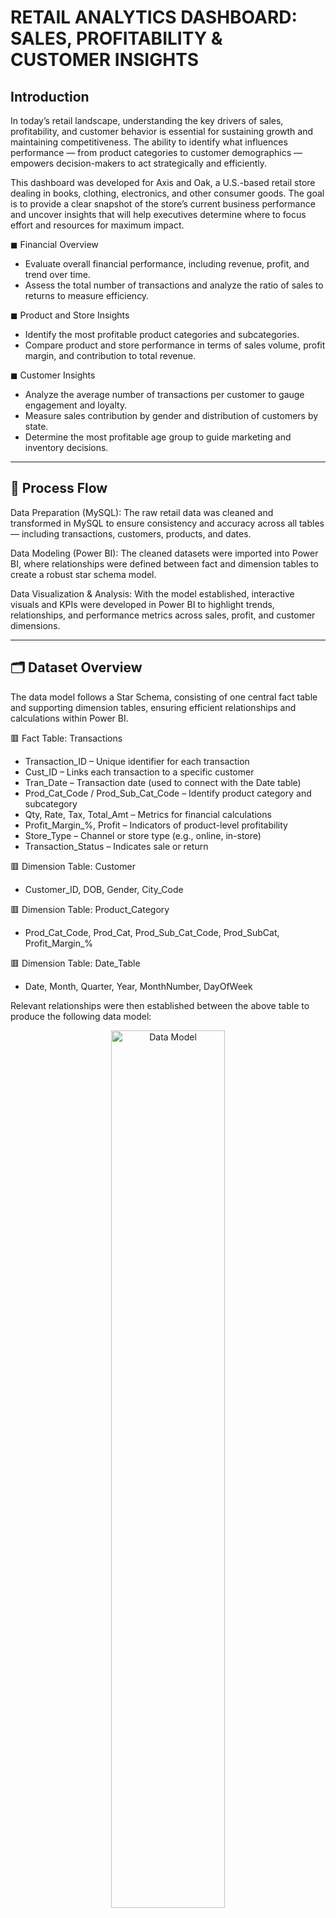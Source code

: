 # RETAIL ANALYTICS DASHBOARD: SALES, PROFITABILITY & CUSTOMER INSIGHTS

## Introduction
In today’s retail landscape, understanding the key drivers of sales, profitability, and customer behavior is essential for sustaining growth and maintaining competitiveness. The ability to identify what influences performance — from product categories to customer demographics — empowers decision-makers to act strategically and efficiently.

This dashboard was developed for Axis and Oak, a U.S.-based retail store dealing in books, clothing, electronics, and other consumer goods. The goal is to provide a clear snapshot of the store’s current business performance and uncover insights that will help executives determine where to focus effort and resources for maximum impact.

◼ Financial Overview
 - Evaluate overall financial performance, including revenue, profit, and trend over time.
 - Assess the total number of transactions and analyze the ratio of sales to returns to measure efficiency.

◼ Product and Store Insights
 - Identify the most profitable product categories and subcategories.
 - Compare product and store performance in terms of sales volume, profit margin, and contribution to total revenue.

◼ Customer Insights
 - Analyze the average number of transactions per customer to gauge engagement and loyalty.
 - Measure sales contribution by gender and distribution of customers by state.
 - Determine the most profitable age group to guide marketing and inventory decisions.

---
## 🔄 Process Flow

Data Preparation (MySQL):
The raw retail data was cleaned and transformed in MySQL to ensure consistency and accuracy across all tables — including transactions, customers, products, and dates.

Data Modeling (Power BI):
The cleaned datasets were imported into Power BI, where relationships were defined between fact and dimension tables to create a robust star schema model.

Data Visualization & Analysis:
With the model established, interactive visuals and KPIs were developed in Power BI to highlight trends, relationships, and performance metrics across sales, profit, and customer dimensions.

---

## 🗂️ Dataset Overview

The data model follows a Star Schema, consisting of one central fact table and supporting dimension tables, ensuring efficient relationships and calculations within Power BI.

🟥 Fact Table: Transactions
 - Transaction_ID – Unique identifier for each transaction
 - Cust_ID – Links each transaction to a specific customer
 - Tran_Date – Transaction date (used to connect with the Date table)
 - Prod_Cat_Code / Prod_Sub_Cat_Code – Identify product category and subcategory
 - Qty, Rate, Tax, Total_Amt – Metrics for financial calculations
 - Profit_Margin_%, Profit – Indicators of product-level profitability
 - Store_Type – Channel or store type (e.g., online, in-store)
 - Transaction_Status – Indicates sale or return

🟥 Dimension Table: Customer
 - Customer_ID, DOB, Gender, City_Code

🟥 Dimension Table: Product_Category
 - Prod_Cat_Code, Prod_Cat, Prod_Sub_Cat_Code, Prod_SubCat, Profit_Margin_%

🟥 Dimension Table: Date_Table
 - Date, Month, Quarter, Year, MonthNumber, DayOfWeek

Relevant relationships were then established between the above table to produce the following data model:
 <p align="center">
 <img alt="Data Model" src="https://github.com/andyababio/RETAIL-ANALYTICS/blob/main/Images/Retail%20Data%20Model.png" width="60%" />
 </p>
 
 ---
 
## 📊 Dashboard Overview  

<!-- Summary Page -->
<h3 align="center">Summary Page</h3>
<p align="center">
   <img src="https://github.com/andyababio/RETAIL-ANALYTICS/blob/main/Images/Dashboard.png" 
        alt="Dashboard" width="60%" />
</p>

<!-- Products & Customers Pages Side by Side -->
<h4 align="center">Products & Customer Page</h4>
<p align="center">
      <img src="https://github.com/andyababio/RETAIL-ANALYTICS/blob/main/Images/Products.png" 
           alt="Products" width="45%" />
      <img src="https://github.com/andyababio/RETAIL-ANALYTICS/blob/main/Images/Customer.png" 
           alt="Customer" width="45%" />
</p>


---
## Key Insights
### Summary Page:
<p> Overall Business Performance (Sales, Revenue, and Trends) </p>

- Axis and Oak demonstrates strong overall business performance, generating a cumulative **$54 million** in revenue and **$14 million** in profit since its inception in 2011.
 - The business achieves its peak performance in January, contributing the highest shares of **revenue (9%)**, **profit (9.01%)**, and **transactions (8.8%)**, indicating strong customer activity at the start of the year.
 - However, product returns have a notable financial impact, reducing total revenue by approximately 10%. Return volumes are highest in January and July, highlighting potential issues related to post-holiday or mid-year product cycles that may warrant closer review.

<p align="center">
   <img src="https://github.com/andyababio/RETAIL-ANALYTICS/blob/main/Images/Dashboard.png" 
        alt="Dashboard" width="60%" />
</p>

<p> ◻ Year-on-Year Profit Growth </p>
Profits were consistent between 2011–2013, averaging $4.6–4.8 million annually, but dropped sharply to $683K in 2014 — an ~85% decline. This suggests possible operational, pricing, or product-mix changes that severely impacted overall performance.

Recommended Action:
 - Conduct a root cause review of 2014’s decline (e.g., increased returns, reduced prices, or loss of key product lines).
 - Establish annual performance benchmarks and early-warning indicators to prevent similar profit erosion.


<p> ◻ Revenue and Profit by Product Category </p> 
The Books and Electronics categories are the top revenue generators, together accounting for over 40% of total sales, while Footwear delivers the highest profit margin (≈30%), signaling efficient pricing and cost control.

Recommended Action:
 - Sustain strong performers (Books, Electronics) through targeted upselling or bundle offers.
 - Expand Footwear marketing or new product lines given its high margin potential.
 - Reassess Bags and Clothing strategies—lower revenue might be improved through promotions or assortment refreshes.


<p> ◻ Transactions by Product Category </p>
Customer activity is concentrated in Books (6,039 transactions) and Electronics (4,878). Bags have the lowest transaction volume (1,985), reinforcing earlier profit insights about limited demand.

Recommended Action:
 - Continue optimizing top-selling categories through targeted advertising and inventory prioritization.
 - Revitalize underperforming categories (e.g., Bags and Clothing) with refreshed product designs, limited-time offers, or influencer partnerships.
 - Conduct product demand analysis to align inventory levels with high-interest categories and reduce overstock risk.

<p> ◻ Transactions by Gender </p>
 Female customers account for 57% of total transactions (13,148 vs. 9,787), indicating stronger engagement and purchasing behavior among women.

Recommended Action:
 - Tailor marketing campaigns and loyalty programs toward female shoppers to sustain engagement.
 - Identify opportunities to increase male customer participation through personalized product recommendations or male-focused categories.
 - Leverage demographic insights to refine promotional messaging for balanced customer outreach.

<p align="center">
   <img src="https://github.com/andyababio/RETAIL-ANALYTICS/blob/main/Images/Dashboard.png" 
        alt="Dashboard" width="60%" />
</p>

<p> ◻ Profit Trends (Month-on-Month) </p> 
Monthly profit levels remain relatively stable, averaging around $1.2 million. January ($1.33M) and October ($1.32M) are top-performing months, mirroring transaction peaks, while June ($1.12M) records the lowest profit.

Recommended Action:
 - Align inventory and marketing strategies with peak months to sustain profitability.
 - Strengthen promotional and sales strategies in months with declining profits to boost revenue consistency and mitigate seasonal dips.

<p>◻ Returns by Month</p>
Monthly return rates remain relatively stable throughout the year, fluctuating between **8.3% and 9.5%**. The highest return rates occur in **February (9.5%)** and **January (9.4%)**, suggesting potential post-holiday return activity or seasonal purchase adjustments.

Recommended Action:
 - Investigate product or category trends driving returns during Q1.
 - Implement clearer product information or flexible exchange policies during peak return months.
 - Leverage insights to reduce returns ahead of future seasonal peaks.











### Product Page
<p align="center">
   <img src="https://github.com/andyababio/RETAIL-ANALYTICS/blob/main/Images/Dashboard.png" 
        alt="Dashboard" width="60%" />
</p>
<p> ◻ Key Product Performance Indicators </p>
Books remain the top-selling product category, driven primarily by the Women’s subcategory, while the e-Shop leads as the highest-performing sales channel, reflecting the growing strength of digital retail engagement.

Recommended Action:
 - Introduce cross-category promotions for top-performing segments (Books + Women’s Subcategory).
 - Leverage online behavioral data to refine product recommendations and optimize conversion.


<p align="center">
   <img src="https://github.com/andyababio/RETAIL-ANALYTICS/blob/main/Images/Dashboard.png" 
        alt="Dashboard" width="60%" />
</p>


<p> ◻ Profit by Store Type </p>
The e-Shop delivers the highest profit ($6.0M), outperforming physical stores by a significant margin. However, all store types contribute meaningfully, with consistent profitability across Flagship, MBR, and TeleShop outlets.

Recommended Action:
 - Strengthen digital-first strategies, such as personalized online offers and streamlined checkout experiences.
 - Benchmark operational efficiency from e-Shop processes to enhance Flagship and MBR performance.
 - Explore hybrid retail initiatives combining online and offline experiences to maximize reach.

<p> ◻ Product Performance Matrix </p>
Across categories, Footwear demonstrates the highest average profit margin (≈29.7%), while Books lead in both volume and total profit ($3.8M). Lower performers like Bags and Home & Kitchen show opportunities for pricing or assortment optimization.

Recommended Action:
 - Reinforce strong categories (Books, Electronics, Footwear) through bundled promotions and restock prioritization.
 - Review pricing and cost structures for lower-margin items like Home & Kitchen.
 - Streamline the Bags product line or introduce new collections aligned with current customer preferences.

<p> ◻ Returns by Age Group </p>
Customers aged **45–54 (9.8%)** and **25–34 (9.1%)** record the highest return rates, indicating potential dissatisfaction among both mature and younger adult demographics.

Recommended Action:
 - Investigate category-specific reasons for returns within these age brackets.
 - Refine product descriptions, sizing information, and quality assurance for high-return segments.
 - Introduce satisfaction surveys or targeted follow-ups to identify underlying causes of product dissatisfaction.

<p> ◻ Returns by Store Type </p>
The e-Shop records the highest return rate (11.6%), nearly double that of TeleShop (6.5%), suggesting online purchasing friction or product expectation gaps.

Recommended Action:
 - Audit e-Shop product listings for clarity (e.g., images, specifications, delivery timelines).
 - Enhance pre-purchase communication and introduce “try-before-you-buy” or easy returns policies.
 - Analyze return reasons by category to identify root causes specific to online transactions.

<p align="center">
   <img src="https://github.com/andyababio/RETAIL-ANALYTICS/blob/main/Images/Dashboard.png" 
        alt="Dashboard" width="60%" />
</p>


<p>◻ Returns by Product Category</p>
Books and Electronics recorded the highest number of returns, accounting for over **40% of all product returns**, aligning with their position as top-selling categories. However, **Bags** show a notably high return rate relative to total sales volume, suggesting possible issues with product quality, sizing, or customer expectations.

Recommended Action:
 - Conduct product-specific return analysis, particularly for Bags, to identify recurring issues.
 - Improve product descriptions, quality checks, or images for frequently returned items.
 - For Books and Electronics, introduce clearer return policies or customer education to reduce preventable returns.

<p>◻ Returns by City</p>
Pennsylvania (10.6%) and Georgia (9.5%) show the highest return rates among all customer locations. This may reflect regional preferences, shipping issues, or mismatched product expectations.

Recommended Action:
 - Review fulfillment and delivery experiences for customers in Pennsylvania and Georgia.
 - Evaluate whether specific product categories or stores are driving higher returns in these regions.
 - Tailor regional marketing and support to improve post-purchase satisfaction and reduce return rates.










 

### Customer Page

<p align="center">
   <img src="https://github.com/andyababio/RETAIL-ANALYTICS/blob/main/Images/Dashboard.png" 
        alt="Dashboard" width="60%" />
</p>


<p>◻ Customer Overview</p>
The customer base consists of 5,647 distinct customers**, each generating an average of ₵9.64K in revenue and completing around 4 transactions on average. This indicates strong engagement and purchase frequency across customer segments.

Recommended Action:
 - Identify and reward high-value repeat customers with loyalty programs.
 - Investigate lower-activity segments for targeted re-engagement campaigns


<p align="center">
   <img src="https://github.com/andyababio/RETAIL-ANALYTICS/blob/main/Images/Dashboard.png" 
        alt="Dashboard" width="60%" />
</p>


<p>◻ Returns by Age Group</p>
Return rates are slightly higher among the **45–54** group (**9.8%**) and **25–34** (**9.1%**), suggesting possible issues with product expectations or fit for these demographics.

Recommended Action:
 - Review return reasons among these age groups.
 - Optimize product descriptions, sizing, or return policies for improved satisfaction.

<p>◻ Sales by Age Group</p>
The **35–44** and **25–34** age groups dominate transactions, contributing over **70% of total sales volume**, confirming their position as the primary consumer demographic.

Recommended Action:
 - Maintain targeted marketing for 25–44-year-olds.
 - Design promotions to attract the 55+ group, who show potential for higher revenue per purchase despite fewer transactions.

<p>◻ Profit by Gender</p>
Across all months, **female customers consistently generate higher profits**, averaging around **20–25% more** per month compared to male customers.

Recommended Action:
 - Continue focusing marketing efforts on female buyers.
 - Conduct sentiment or behavioral analysis to identify products with higher male engagement potential.



<p align="center">
   <img src="https://github.com/andyababio/RETAIL-ANALYTICS/blob/main/Images/Dashboard.png" 
        alt="Dashboard" width="60%" />
</p>

<p>◻ Revenue and Profit by Age Group</p>
The **35–44** and **25–34** age groups not only lead in sales volume but also deliver the highest profit contributions — **₵6.38M** and **₵5.85M**, respectively.

Recommended Action:
 - Prioritize product recommendations and campaigns for these two groups.
 - Develop age-tailored offers (e.g., family bundles for 35–44, lifestyle products for 25–34).

<p>◻ Sales by State</p>
Georgia, Illinois, and Florida lead in both transactions and revenue, jointly contributing over **40% of total sales**, highlighting them as the most active and profitable markets. Conversely, **California, North Carolina, and Pennsylvania** show the lowest figures, indicating potential for targeted growth strategies.

Recommended Action:
 - Strengthen marketing and loyalty programs in Georgia, Illinois, and Florida to sustain momentum.
 - Investigate customer preferences and sales channels in California and North Carolina to uncover barriers to conversion.
 - Introduce region-specific promotions or partnerships to improve performance in underperforming states.

 <p>◻ Customer Distribution by Region</p>
Customer presence is concentrated in **Georgia, Illinois, and Florida**, each exceeding **850 active customers**. This reflects strong penetration in key states, while **California** and **North Carolina** represent growth opportunities.

Recommended Action:
 - Strengthen presence in top-performing states through regional partnerships or local ads.
 - Explore expansion strategies in underrepresented markets (e.g., California, North Carolina).





---





## Conclusion

The analysis provides a holistic view of the business’s sales, profitability, and customer behavior across products, channels, and demographics. Overall, the company demonstrates strong performance driven by the Books and Electronics categories, a robust e-Shop channel, and a loyal customer base aged 25–44. Profitability trends indicate effective pricing and cost control, particularly within Footwear, while consistent female-driven profit contributions highlight a reliable customer segment.

However, the data also reveals areas for optimization — notably, higher return rates in specific stores (e-Shop) and age groups (45–54), as well as lower revenue contributions from categories like Bags and Clothing. Addressing these will help balance the business’s revenue mix and improve overall customer satisfaction.
